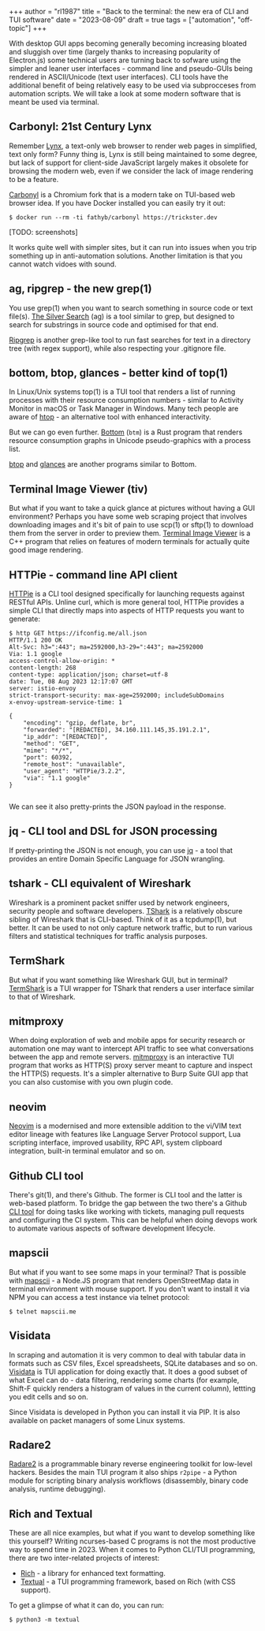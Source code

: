 +++
author = "rl1987"
title = "Back to the terminal: the new era of CLI and TUI software"
date = "2023-08-09"
draft = true
tags = ["automation", "off-topic"]
+++

With desktop GUI apps becoming generally becoming increasing bloated and
sluggish over time (largely thanks to increasing popularity of Electron.js) some
technical users are turning back to sofware using the simpler and leaner user 
interfaces - command line and pseudo-GUIs being rendered in ASCII/Unicode (text
user interfaces). CLI tools have the additional benefit of being relatively easy
to be used via subprocceses from automation scripts. We will take a look at 
some modern software that is meant be used via terminal. 

Carbonyl: 21st Century Lynx
---------------------------

Remember [Lynx](https://lynx.invisible-island.net/), a text-only web browser
to render web pages in simplified, text only form? Funny thing is, Lynx is still
being maintained to some degree, but lack of support for client-side JavaScript
largely makes it obsolete for browsing the modern web, even if we consider the
lack of image rendering to be a feature. 

[Carbonyl](https://github.com/fathyb/carbonyl) is a Chromium fork that is a
modern take on TUI-based web browser idea. If you have Docker installed you can
easily try it out:

```
$ docker run --rm -ti fathyb/carbonyl https://trickster.dev
```

[TODO: screenshots]

It works quite well with simpler sites, but it can run into issues when you 
trip something up in anti-automation solutions. Another limitation is that you
cannot watch vidoes with sound.

ag, ripgrep - the new grep(1)
-----------------------------

You use grep(1) when you want to search something in source code or text file(s).
[The Silver Search](https://github.com/ggreer/the_silver_searcher) (ag) is 
a tool similar to grep, but designed to search for substrings in source code
and optimised for that end.

[Ripgrep](https://github.com/BurntSushi/ripgrep) is another grep-like tool to
run fast searches for text in a directory tree (with regex support), while 
also respecting your .gitignore file.

bottom, btop, glances - better kind of top(1)
---------------------------------------------

In Linux/Unix systems top(1) is a TUI tool that renders a list of running
processes with their resource consumption numbers - similar to Activity Monitor
in macOS or Task Manager in Windows. Many tech people are aware of 
[htop](https://htop.dev/) - an alternative tool with enhanced interactivity.

But we can go even further. [Bottom](https://github.com/ClementTsang/bottom) 
(`btm`) is a Rust program that renders resource consumption graphs in Unicode
pseudo-graphics with a process list.

[btop](https://github.com/aristocratos/btop) and 
[glances](https://github.com/nicolargo/glances) are another programs similar to 
Bottom. 

Terminal Image Viewer (tiv)
---------------------------

But what if you want to take a quick glance at pictures without having a GUI
environment? Perhaps you have some web scraping project that involves downloading
images and it's bit of pain to use scp(1) or sftp(1) to download them from 
the server in order to preview them. [Terminal Image Viewer](https://github.com/stefanhaustein/TerminalImageViewer)
is a C++ program that relies on features of modern terminals for actually
quite good image rendering.

HTTPie - command line API client
--------------------------------

[HTTPie](https://httpie.io/) is a CLI tool designed specifically for launching 
requests against RESTful APIs. Unline curl, which is more general tool, HTTPie
provides a simple CLI that directly maps into aspects of HTTP requests you want
to generate:

```
$ http GET https://ifconfig.me/all.json
HTTP/1.1 200 OK
Alt-Svc: h3=":443"; ma=2592000,h3-29=":443"; ma=2592000
Via: 1.1 google
access-control-allow-origin: *
content-length: 268
content-type: application/json; charset=utf-8
date: Tue, 08 Aug 2023 12:17:07 GMT
server: istio-envoy
strict-transport-security: max-age=2592000; includeSubDomains
x-envoy-upstream-service-time: 1

{
    "encoding": "gzip, deflate, br",
    "forwarded": "[REDACTED], 34.160.111.145,35.191.2.1",
    "ip_addr": "[REDACTED]",
    "method": "GET",
    "mime": "*/*",
    "port": 60392,
    "remote_host": "unavailable",
    "user_agent": "HTTPie/3.2.2",
    "via": "1.1 google"
}


```

We can see it also pretty-prints the JSON payload in the response. 

jq - CLI tool and DSL for JSON processing
-----------------------------------------

If pretty-printing the JSON is not enough, you can use [jq](https://jqlang.github.io/jq/) -
a tool that provides an entire Domain Specific Language for JSON wrangling.

tshark - CLI equivalent of Wireshark
------------------------------------

Wireshark is a prominent packet sniffer used by network engineers, security
people and software developers. [TShark](https://www.wireshark.org/docs/man-pages/tshark.html) 
is a relatively obscure sibling of Wireshark that is CLI-based. Think of it
as a tcpdump(1), but better. It can be used to not only capture network traffic,
but to run various filters and statistical techniques for traffic analysis
purposes.

TermShark
---------

But what if you want something like Wireshark GUI, but in terminal?
[TermShark](https://termshark.io/) is a TUI wrapper for TShark that renders
a user interface similar to that of Wireshark.

mitmproxy
---------

When doing exploration of web and mobile apps for security research or 
automation one may want to intercept API traffic to see what conversations 
between the app and remote servers. [mitmproxy](https://mitmproxy.org/) is 
an interactive TUI program that works as HTTP(S) proxy server meant to capture 
and inspect the HTTP(S) requests. It's a simpler alternative to Burp Suite GUI
app that you can also customise with you own plugin code.

neovim
------

[Neovim](https://neovim.io/) is a modernised and more extensible addition to
the vi/VIM text editor lineage with features like Language Server Protocol
support, Lua scripting interface, improved usability, RPC API, system clipboard
integration, built-in terminal emulator and so on.

Github CLI tool
---------------

There's git(1), and there's Github. The former is CLI tool and the latter is
web-based platform. To bridge the gap between the two there's a Github
[CLI tool](https://cli.github.com/) for doing tasks like working with tickets,
managing pull requests and configuring the CI system. This can be helpful
when doing devops work to automate various aspects of software development
lifecycle.

mapscii
-------

But what if you want to see some maps in your terminal? That is possible with
[mapscii](https://github.com/rastapasta/mapscii) - a Node.JS program that
renders OpenStreetMap data in terminal environment with mouse support. If you
don't want to install it via NPM you can access a test instance via telnet 
protocol:

```
$ telnet mapscii.me  
```

Visidata
--------

In scraping and automation it is very common to deal with tabular data in formats
such as CSV files, Excel spreadsheets, SQLite databases and so on. 
[Visidata](https://www.visidata.org/) is TUI application for doing exactly that.
It does a good subset of what Excel can do - data filtering, rendering some 
charts (for example, Shift-F quickly renders a histogram of values in the current
column), lettting you edit cells and so on. 

Since Visidata is developed in Python you can install it via PIP. It is also 
available on packet managers of some Linux systems.

Radare2
-------

[Radare2](https://rada.re/n/) is a programmable binary reverse engineering 
toolkit for low-level hackers. Besides the main TUI program it also ships
`r2pipe` - a Python module for scripting binary analysis workflows (disassembly,
binary code analysis, runtime debugging).

Rich and Textual
----------------

These are all nice examples, but what if you want to develop something like
this yourself? Writing ncurses-based C programs is not the most productive
way to spend time in 2023. When it comes to Python CLI/TUI programming, there
are two inter-related projects of interest:

* [Rich](https://github.com/Textualize/rich) - a library for enhanced text
formatting.
* [Textual](https://github.com/Textualize/textual) - a TUI programming framework,
based on Rich (with CSS support).

To get a glimpse of what it can do, you can run:

```
$ python3 -m textual
```


